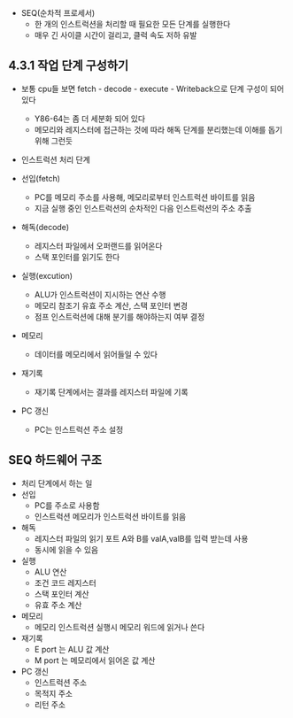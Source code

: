 * SEQ(순차적 프로세서)
	* 한 개의 인스트럭션을 처리할 때 필요한 모든 단계를 실행한다
	* 매우 긴 사이클 시간이 걸리고, 클럭 속도 저하 유발

## 4.3.1 작업 단계 구성하기
* 보통 cpu들 보면 fetch - decode -  execute - Writeback으로 단계 구성이 되어있다
	* Y86-64는 좀 더 세분화 되어 있다
	* 메모리와 레지스터에 접근하는 것에 따라 해독 단계를 분리했는데 이해를 돕기위해 그런듯


* 인스트럭션 처리 단계
* 선입(fetch)
	* PC를 메모리 주소를 사용해, 메모리로부터 인스트럭션 바이트를 읽음
	* 지금 실행 중인 인스트럭션의 순차적인 다음 인스트럭션의 주소 추출
* 해독(decode)
	* 레지스터 파일에서 오퍼랜드를 읽어온다
	* 스택 포인터를 읽기도 한다
* 실행(excution)
	* ALU가 인스트럭션이 지시하는 연산 수행
	* 메모리 참조기 유효 주소 계산, 스택 포인터 변경
	* 점프 인스트럭션에 대해 분기를 해야하는지 여부 결정
* 메모리
	* 데이터를 메모리에서 읽어들일 수 있다
* 재기록
	* 재기록 단계에서는 결과를 레지스터 파일에 기록
* PC 갱신
	* PC는 인스트럭션 주소 설정

## SEQ 하드웨어 구조

* 처리 단계에서 하는 일
* 선입
	* PC를 주소로 사용함
	* 인스트럭션 메모리가 인스트럭션 바이트를 읽음
* 해독
	* 레지스터 파일의 읽기 포트 A와 B를 valA,valB를 입력 받는데 사용
	* 동시에 읽을 수 있음
* 실행
	* ALU 연산
	* 조건 코드 레지스터
	* 스택 포인터 계산
	* 유효 주소 계산
* 메모리
	* 메모리 인스트럭션 실행시 메모리 워드에 읽거나 쓴다
* 재기록
	* E port 는 ALU 값 계산
	* M port 는 메모리에서 읽어온 값 계산
* PC 갱신
	* 인스트럭션 주소
	* 목적지 주소
	* 리턴 주소
